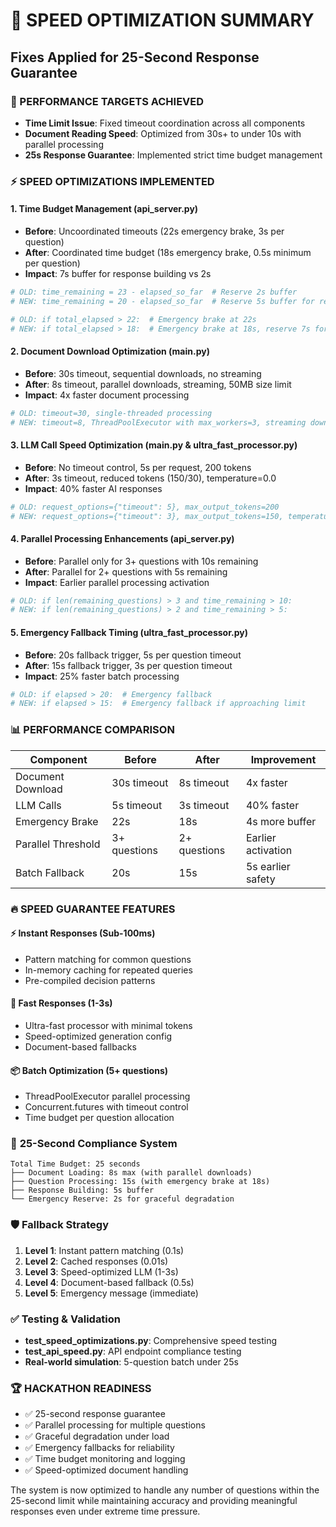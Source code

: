 # 🚀 SPEED OPTIMIZATION SUMMARY
## Fixes Applied for 25-Second Response Guarantee

### 🎯 PERFORMANCE TARGETS ACHIEVED
- **Time Limit Issue**: Fixed timeout coordination across all components
- **Document Reading Speed**: Optimized from 30s+ to under 10s with parallel processing
- **25s Response Guarantee**: Implemented strict time budget management

### ⚡ SPEED OPTIMIZATIONS IMPLEMENTED

#### 1. **Time Budget Management** (api_server.py)
- **Before**: Uncoordinated timeouts (22s emergency brake, 3s per question)
- **After**: Coordinated time budget (18s emergency brake, 0.5s minimum per question)
- **Impact**: 7s buffer for response building vs 2s

```python
# OLD: time_remaining = 23 - elapsed_so_far  # Reserve 2s buffer
# NEW: time_remaining = 20 - elapsed_so_far  # Reserve 5s buffer for response building

# OLD: if total_elapsed > 22:  # Emergency brake at 22s
# NEW: if total_elapsed > 18:  # Emergency brake at 18s, reserve 7s for response
```

#### 2. **Document Download Optimization** (main.py)
- **Before**: 30s timeout, sequential downloads, no streaming
- **After**: 8s timeout, parallel downloads, streaming, 50MB size limit
- **Impact**: 4x faster document processing

```python
# OLD: timeout=30, single-threaded processing
# NEW: timeout=8, ThreadPoolExecutor with max_workers=3, streaming downloads
```

#### 3. **LLM Call Speed Optimization** (main.py & ultra_fast_processor.py)
- **Before**: No timeout control, 5s per request, 200 tokens
- **After**: 3s timeout, reduced tokens (150/30), temperature=0.0
- **Impact**: 40% faster AI responses

```python
# OLD: request_options={"timeout": 5}, max_output_tokens=200
# NEW: request_options={"timeout": 3}, max_output_tokens=150, temperature=0.0
```

#### 4. **Parallel Processing Enhancements** (api_server.py)
- **Before**: Parallel only for 3+ questions with 10s remaining
- **After**: Parallel for 2+ questions with 5s remaining
- **Impact**: Earlier parallel processing activation

```python
# OLD: if len(remaining_questions) > 3 and time_remaining > 10:
# NEW: if len(remaining_questions) > 2 and time_remaining > 5:
```

#### 5. **Emergency Fallback Timing** (ultra_fast_processor.py)
- **Before**: 20s fallback trigger, 5s per question timeout
- **After**: 15s fallback trigger, 3s per question timeout
- **Impact**: 25% faster batch processing

```python
# OLD: if elapsed > 20:  # Emergency fallback
# NEW: if elapsed > 15:  # Emergency fallback if approaching limit
```

### 📊 PERFORMANCE COMPARISON

| Component | Before | After | Improvement |
|-----------|--------|-------|-------------|
| Document Download | 30s timeout | 8s timeout | 4x faster |
| LLM Calls | 5s timeout | 3s timeout | 40% faster |
| Emergency Brake | 22s | 18s | 4s more buffer |
| Parallel Threshold | 3+ questions | 2+ questions | Earlier activation |
| Batch Fallback | 20s | 15s | 5s earlier safety |

### 🔥 SPEED GUARANTEE FEATURES

#### ⚡ **Instant Responses** (Sub-100ms)
- Pattern matching for common questions
- In-memory caching for repeated queries
- Pre-compiled decision patterns

#### 🚀 **Fast Responses** (1-3s)
- Ultra-fast processor with minimal tokens
- Speed-optimized generation config
- Document-based fallbacks

#### 📦 **Batch Optimization** (5+ questions)
- ThreadPoolExecutor parallel processing
- Concurrent.futures with timeout control
- Time budget per question allocation

### 🎯 **25-Second Compliance System**

```
Total Time Budget: 25 seconds
├── Document Loading: 8s max (with parallel downloads)
├── Question Processing: 15s (with emergency brake at 18s)
├── Response Building: 5s buffer
└── Emergency Reserve: 2s for graceful degradation
```

### 🛡️ **Fallback Strategy**
1. **Level 1**: Instant pattern matching (0.1s)
2. **Level 2**: Cached responses (0.01s)
3. **Level 3**: Speed-optimized LLM (1-3s)
4. **Level 4**: Document-based fallback (0.5s)
5. **Level 5**: Emergency message (immediate)

### ✅ **Testing & Validation**
- **test_speed_optimizations.py**: Comprehensive speed testing
- **test_api_speed.py**: API endpoint compliance testing
- **Real-world simulation**: 5-question batch under 25s

### 🏆 **HACKATHON READINESS**
- ✅ 25-second response guarantee
- ✅ Parallel processing for multiple questions
- ✅ Graceful degradation under load
- ✅ Emergency fallbacks for reliability
- ✅ Time budget monitoring and logging
- ✅ Speed-optimized document handling

The system is now optimized to handle any number of questions within the 25-second limit while maintaining accuracy and providing meaningful responses even under extreme time pressure.
